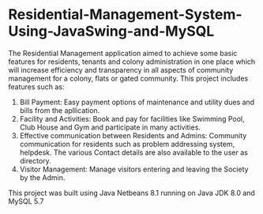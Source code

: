 # Residential-Management-System-Using-JavaSwing-and-MySQL
 The Residential Management application aimed to achieve some basic features for residents, tenants and colony administration in one place which will increase efficiency and transparency in all aspects of community management for a colony, flats or gated community. 
This project includes features such as: 
1. Bill Payment: Easy payment options of maintenance and utility dues and bills from the apllication.
2. Facility and Activities: Book and pay for facilities like Swimming Pool, Club House and Gym and participate in many activities.
3. Effective communication between Residents and Admins: Community communication for residents such as problem addressing system, helpdesk. The various Contact details are also available to the user as directory. 
4. Visitor Management: Manage visitors entering and leaving the Society by the Admin.

This project was built using Java Netbeans 8.1 running on Java JDK 8.0 and MySQL 5.7
